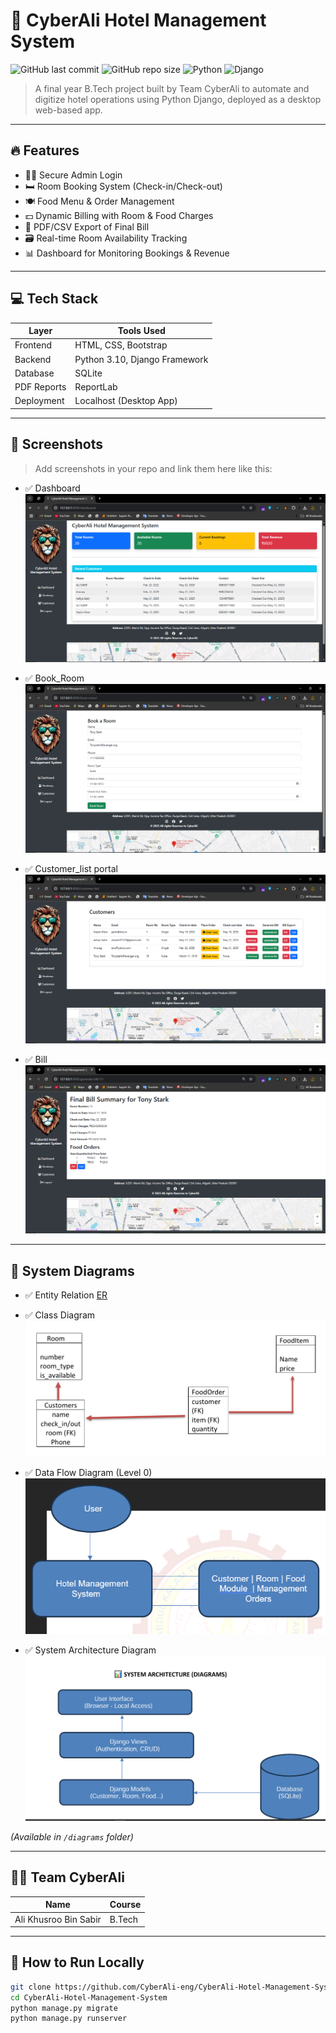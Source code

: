 # 🏨 CyberAli Hotel Management System

![GitHub last commit](https://img.shields.io/github/last-commit/CyberAli-eng/CyberAli-Hotel-Management-System)
![GitHub repo size](https://img.shields.io/github/repo-size/CyberAli-eng/CyberAli-Hotel-Management-System)
![Python](https://img.shields.io/badge/Built%20With-Python%203.10-blue)
![Django](https://img.shields.io/badge/Framework-Django%204.x-green)

> A final year B.Tech project built by Team CyberAli to automate and digitize hotel operations using Python Django, deployed as a desktop web-based app.

---

## 🔥 Features

- 🧑‍💼 Secure Admin Login
- 🛏️ Room Booking System (Check-in/Check-out)
- 🍽️ Food Menu & Order Management
- 💵 Dynamic Billing with Room & Food Charges
- 📄 PDF/CSV Export of Final Bill
- 🗃️ Real-time Room Availability Tracking
- 📊 Dashboard for Monitoring Bookings & Revenue

---

## 💻 Tech Stack

| Layer        | Tools Used                    |
|--------------|-------------------------------|
| Frontend     | HTML, CSS, Bootstrap          |
| Backend      | Python 3.10, Django Framework |
| Database     | SQLite                        |
| PDF Reports  | ReportLab                     |
| Deployment   | Localhost (Desktop App)       |

---

## 📸 Screenshots
> Add screenshots in your repo and link them here like this:
- ✅ Dashboard
![Dashboard](screenshots/dashboard.png)

- ✅ Book_Room
![Book Room](screenshots/book_room.png)

- ✅ Customer_list portal
![Customer List](screenshots/customer_list.png)

- ✅ Bill 
![Bill Summary](screenshots/bii_summary.png)
---

## 🧠 System Diagrams

- ✅ Entity Relation
[ER](diagram/er.png)  

- ✅ Class Diagram
![class](diagram/class.PNG)  

- ✅ Data Flow Diagram (Level 0)
![Data Flow Diagram](diagram/DFD.PNG)  

- ✅ System Architecture Diagram
![System Architecture](diagram/system_archtecture.PNG) 

*(Available in `/diagrams` folder)*

---

## 👨‍💻 Team CyberAli

| Name                 | Course               | 
|----------------------|----------------------|
| Ali Khusroo Bin Sabir| B.Tech               |

---

## 📁 How to Run Locally

```bash
git clone https://github.com/CyberAli-eng/CyberAli-Hotel-Management-System.git
cd CyberAli-Hotel-Management-System
python manage.py migrate
python manage.py runserver
